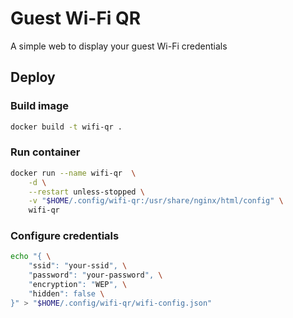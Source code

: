 # Guest Wi-Fi QR

A simple web to display your guest Wi-Fi credentials

## Deploy

### Build image

```bash
docker build -t wifi-qr .
```

### Run container

```bash
docker run --name wifi-qr  \
    -d \
    --restart unless-stopped \
    -v "$HOME/.config/wifi-qr:/usr/share/nginx/html/config" \
    wifi-qr
```

### Configure credentials

```bash
echo "{ \
    "ssid": "your-ssid", \
    "password": "your-password", \
    "encryption": "WEP", \
    "hidden": false \
}" > "$HOME/.config/wifi-qr/wifi-config.json"
```

